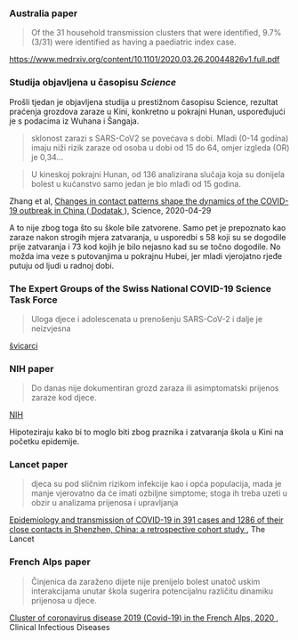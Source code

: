 
<!--Idealno, moje dijete bi bilo u nekom duljem kontaktu samo s jednim djelatnikom škole: svojom učiteljicom. No ako ide u produženi boravak, vjerojatno bi moralo biti u kontaktu s još jednim učiteljem. Engleski jezik i vjeronauk su nešto problematičniji predmeti jer dovode djecu u kontakt s još jednom/dvije osobe, plus je ta osoba još u kontaktu s drugim razredima u školi ili čak drugih škola, što spaja odvojene grozdove.-->

### Australia paper

> Of the 31 household transmission clusters that were identified, 9.7% (3/31) were identified as having a paediatric index case.

<figcaption class="right-align">
  <a href="https://www.medrxiv.org/content/10.1101/2020.03.26.20044826v1.full.pdf">
    https://www.medrxiv.org/content/10.1101/2020.03.26.20044826v1.full.pdf
  </a>
</figcaption>


### Studija objavljena u časopisu _Science_

Prošli tjedan je objavljena studija u prestižnom časopisu Science, rezultat praćenja grozdova zaraze u Kini, konkretno u pokrajni Hunan, uspoređujući je s podacima iz Wuhana i Šangaja.

> sklonost zarazi s SARS-CoV2 se povećava s dobi. Mladi (0-14 godina) imaju niži rizik zaraze od osoba u dobi od 15 do 64, omjer izgleda (OR) je 0,34...

> U kineskoj pokrajni Hunan, od 136 analizirana slučaja koja su donijela bolest u kućanstvo samo jedan je bio mlađi od 15 godina. 

<!-- (Hunan) Index cases 0-14y = 1 case; 15-64y = 116 cases; 65+y = 19 cases

Exposure relative to the introduction of strict control measures (January 23, 2020) After = 5; Before = 58; Unclear = 73 -->

<figcaption class="right-align">
  Zhang et al,
  <a href="https://science.sciencemag.org/content/sci/early/2020/04/28/science.abb8001.full.pdf">
    Changes in contact patterns shape the dynamics of the COVID-19 outbreak in China
  </a>
  (<a href="https://science.sciencemag.org/content/sci/suppl/2020/04/28/science.abb8001.DC1/abb8001_Zhang_SM.pdf">
    Dodatak
  </a>),
  Science, 2020-04-29
</figcaption>

A to nije zbog toga što su škole bile zatvorene. Samo pet je prepoznato kao zaraze nakon strogih mjera zatvaranja, u usporedbi s 58 koji su se dogodile prije zatvaranja i 73 kod kojih je bilo nejasno kad su se točno dogodile. No možda ima veze s putovanjima u pokrajnu Hubei, jer mladi vjerojatno rjeđe putuju od ljudi u radnoj dobi.

### The Expert Groups of the Swiss National COVID-19 Science Task Force 

> Uloga djece i adolescenata u prenošenju SARS-CoV-2 i dalje je neizvjesna

<figcaption class="right-align">
  <a href="https://ncs-tf.ch/en/policy-briefs/the-role-of-children-in-transmission-20-april-20-en/">švicarci</a>
</figcaption>


### NIH paper

> Do danas nije dokumentiran grozd zaraza ili asimptomatski prijenos zaraze kod djece.

<figcaption class="right-align">
  <a href="https://www.ncbi.nlm.nih.gov/pmc/articles/PMC7161491/">NIH</a>
</figcaption>

Hipoteziraju kako bi to moglo biti zbog praznika i zatvaranja škola u Kini na početku epidemije.


### Lancet paper

> djeca su pod sličnim rizikom infekcije kao i opća populacija, mada je manje vjerovatno da će imati ozbiljne simptome; stoga ih treba uzeti u obzir u analizama prijenosa i upravljanja

<p class="right-align">
  <a href="https://www.thelancet.com/pdfs/journals/laninf/PIIS1473-3099(20)30287-5.pdf">
    Epidemiology and transmission of COVID-19 in 391 cases and 1286 of their close contacts in Shenzhen, China: a retrospective cohort study
  </a>, The Lancet
</p>

### French Alps paper

> Činjenica da zaraženo dijete nije prenijelo bolest unatoč uskim interakcijama unutar škola sugerira potencijalnu različitu dinamiku prijenosa u djece.

<figcaption class="right-align">
  <a href="https://academic.oup.com/cid/advance-article/doi/10.1093/cid/ciaa424/5819060">
    Cluster of coronavirus disease 2019 (Covid-19) in the French Alps, 2020
  </a>, Clinical Infectious Diseases
</figcaption>